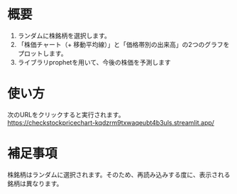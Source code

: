 # 概要   
1. ランダムに株銘柄を選択します。  
2. 「株価チャート（+ 移動平均線）」と「価格帯別の出来高」の2つのグラフをプロットします。  
3. ライブラリprophetを用いて、今後の株価を予測します  

# 使い方
次のURLをクリックすると実行されます。  
https://checkstockpricechart-kqdzrm9txwaqeubt4b3uls.streamlit.app/  

# 補足事項
株銘柄はランダムに選択されます。そのため、再読み込みする度に、表示される銘柄は異なります。

